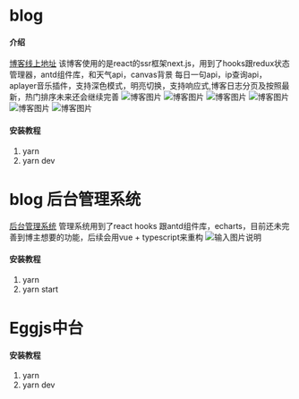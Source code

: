 # blog

#### 介绍
  [博客线上地址](https://www.wsw2000.top/)
  该博客使用的是react的ssr框架next.js，用到了hooks跟redux状态管理器，antd组件库，和天气api，canvas背景
  每日一句api，ip查询api，aplayer音乐插件，支持深色模式，明亮切换，支持响应式,博客日志分页及按照最新，热门排序未来还会继续完善
  ![博客图片](https://images.gitee.com/uploads/images/2021/0316/090856_798fd103_7436769.png "blog.png")
  ![博客图片](https://images.gitee.com/uploads/images/2021/0312/152803_cd376e78_7436769.png "blog1.png")
  ![博客图片](https://images.gitee.com/uploads/images/2021/0312/152825_d35f9420_7436769.png "blog2.png")
  ![博客图片](https://images.gitee.com/uploads/images/2021/0312/152842_c448888b_7436769.png "blog3.png")
  ![博客图片](https://images.gitee.com/uploads/images/2021/0312/152855_cfc97d89_7436769.png "blog4.png")
  ![博客图片](https://images.gitee.com/uploads/images/2021/0312/152907_394a6afd_7436769.png "blog5.png")

#### 安装教程
1.  yarn
2.  yarn dev

# blog 后台管理系统
  [后台管理系统](http://www.wsw2000.top:3000)
  管理系统用到了react hooks 跟antd组件库，echarts，目前还未完善到博主想要的功能，后续会用vue + typescript来重构
![输入图片说明](https://images.gitee.com/uploads/images/2021/0312/153112_651512a6_7436769.png "admin1.png")
#### 安装教程
1.  yarn
2.  yarn start

# Eggjs中台
#### 安装教程
1.  yarn
2.  yarn dev

